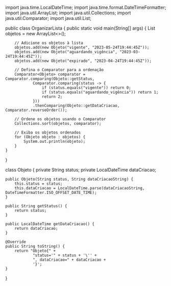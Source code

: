 import java.time.LocalDateTime;
import java.time.format.DateTimeFormatter;
import java.util.ArrayList;
import java.util.Collections;
import java.util.Comparator;
import java.util.List;

public class OrganizarLista {
    public static void main(String[] args) {
        List<Objeto> objetos = new ArrayList<>();

        // Adicione os objetos à lista
        objetos.add(new Objeto("vigente", "2023-05-24T19:44:45Z"));
        objetos.add(new Objeto("aguardando_vigência", "2023-03-24T19:44:45Z"));
        objetos.add(new Objeto("expirado", "2023-04-24T19:44:45Z"));

        // Defina o Comparator para a ordenação
        Comparator<Objeto> comparator = Comparator.comparing(Objeto::getStatus,
                Comparator.comparing(status -> {
                    if (status.equals("vigente")) return 0;
                    if (status.equals("aguardando_vigência")) return 1;
                    return 2;
                }))
                .thenComparing(Objeto::getDataCriacao, Comparator.reverseOrder());

        // Ordene os objetos usando o Comparator
        Collections.sort(objetos, comparator);

        // Exiba os objetos ordenados
        for (Objeto objeto : objetos) {
            System.out.println(objeto);
        }
    }
}

class Objeto {
    private String status;
    private LocalDateTime dataCriacao;

    public Objeto(String status, String dataCriacaoString) {
        this.status = status;
        this.dataCriacao = LocalDateTime.parse(dataCriacaoString, DateTimeFormatter.ISO_OFFSET_DATE_TIME);
    }

    public String getStatus() {
        return status;
    }

    public LocalDateTime getDataCriacao() {
        return dataCriacao;
    }

    @Override
    public String toString() {
        return "Objeto{" +
                "status='" + status + '\'' +
                ", dataCriacao=" + dataCriacao +
                '}';
    }
}
